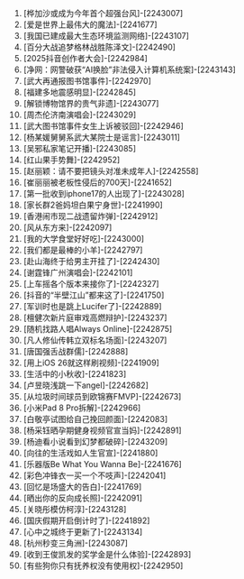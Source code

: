 
1. [桦加沙或成为今年首个超强台风]-[2243007]
1. [爱是世界上最伟大的魔法]-[2241677]
1. [我国已建成最大生态环境监测网络]-[2243107]
1. [百分大战追梦格林战胜陈泽文]-[2242490]
1. [2025抖音创作者大会]-[2242984]
1. [净网：网警破获“AI换脸”非法侵入计算机系统案]-[2243143]
1. [武大再通报图书馆事件]-[2242970]
1. [福建多地震感明显]-[2242845]
1. [解锁博物馆界的贵气非遗]-[2243077]
1. [周杰伦济南演唱会]-[2243029]
1. [武大图书馆事件女生上诉被驳回]-[2242946]
1. [杨某媛舅舅系武大某院士是谣言]-[2243011]
1. [吴邪私家笔记开播]-[2243085]
1. [红山果手势舞]-[2242952]
1. [赵丽颖：请不要把镜头对准未成年人]-[2242558]
1. [崔丽丽被老板性侵后的700天]-[2241652]
1. [第一批收到iphone17的人出现了]-[2243028]
1. [家长群2爸妈坦白果宁身世]-[2241990]
1. [香港闹市现二战遗留炸弹]-[2242912]
1. [风从东方来]-[2242097]
1. [我的大学食堂好好吃]-[2243000]
1. [我们都是最棒的小羊]-[2242797]
1. [赴山海终于给男主开挂了]-[2242430]
1. [谢霆锋广州演唱会]-[2242101]
1. [上车摇各个版本来接你了]-[2242327]
1. [抖音的“半壁江山”都来这了]-[2241750]
1. [军训时也是跳上Lucifer了]-[2242889]
1. [檀健次新片庭审戏高燃辩护]-[2243237]
1. [随机找路人唱Always Online]-[2242875]
1. [凡人修仙传韩立双标名场面]-[2243207]
1. [唐国强舌战群儒]-[2242888]
1. [用上iOS 26就这样刷视频]-[2241909]
1. [生活中的小秋收]-[2241823]
1. [卢昱晓浅跳一下angel]-[2242682]
1. [从垃圾时间球员到欧锦赛FMVP]-[2242673]
1. [小米Pad 8 Pro拆解]-[2242966]
1. [白敬亭试图给自己挽回颜面]-[2242083]
1. [杨采钰晒孕期健身视频官宣当妈]-[2242891]
1. [杨迪看小说看到幻梦都破碎]-[2243209]
1. [向往的生活戏如人生官宣]-[2241880]
1. [乐器版Be What You Wanna Be]-[2241676]
1. [彩色冲锋衣一买一个不吱声]-[2242041]
1. [回忆是场盛大的告白]-[2241769]
1. [晒出你的反向成长照]-[2242091]
1. [关晓彤模仿柯淳]-[2243128]
1. [国庆假期开启倒计时了]-[2241892]
1. [心中之城终于更新了]-[2243134]
1. [杭州秒变三角洲]-[2243087]
1. [收到王俊凯发的奖学金是什么体验]-[2242893]
1. [有些狗你只有抚养权没有使用权]-[2242950]
